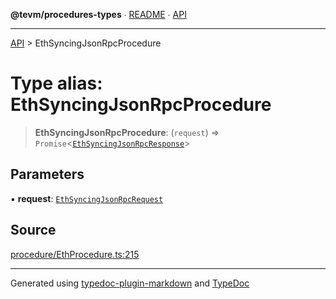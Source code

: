 **@tevm/procedures-types** ∙ [README](../README.md) ∙ [API](../API.md)

***

[API](../API.md) > EthSyncingJsonRpcProcedure

# Type alias: EthSyncingJsonRpcProcedure

> **EthSyncingJsonRpcProcedure**: (`request`) => `Promise`\<[`EthSyncingJsonRpcResponse`](EthSyncingJsonRpcResponse.md)\>

## Parameters

▪ **request**: [`EthSyncingJsonRpcRequest`](EthSyncingJsonRpcRequest.md)

## Source

[procedure/EthProcedure.ts:215](https://github.com/evmts/tevm-monorepo/blob/main/packages/procedures-spec/src/procedure/EthProcedure.ts#L215)

***
Generated using [typedoc-plugin-markdown](https://www.npmjs.com/package/typedoc-plugin-markdown) and [TypeDoc](https://typedoc.org/)
